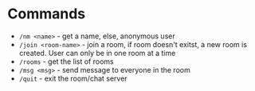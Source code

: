 # Commands

- `/nm <name>` - get a name, else, anonymous user
- `/join <room-name>` - join a room, if room doesn't exitst, a new room is created. User can only be in one room at a time
- `/rooms` - get the list of rooms
- `/msg <msg>` - send message to everyone in the room
- `/quit` - exit the room/chat server